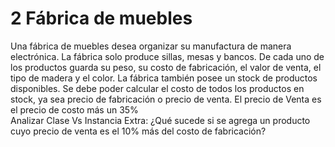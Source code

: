# 2  Fábrica de muebles 
Una  fábrica  de  muebles  desea  organizar  su  manufactura  de  manera  electrónica.  La 
fábrica  solo produce sillas, mesas y bancos. De cada uno de los productos guarda su 
peso, su costo de fabricación, el valor de venta, el tipo de madera y el color. La fábrica 
también  posee  un stock de productos disponibles. Se debe poder calcular el costo de 
todos los productos en stock, ya sea precio de fabricación o precio de venta. El precio 
de Venta es el precio de costo más un  35%  
Analizar Clase Vs Instancia 
Extra:   ¿Qué sucede si se agrega un producto cuyo precio de venta es el 10% más del 
costo de fabricación? 